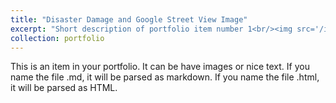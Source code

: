 ```yaml
---
title: "Disaster Damage and Google Street View Image"
excerpt: "Short description of portfolio item number 1<br/><img src='/images/damag_GSV.jpg'>"
collection: portfolio
---
```


This is an item in your portfolio. It can be have images or nice text. If you name the file .md, it will be parsed as markdown. If you name the file .html, it will be parsed as HTML. 
